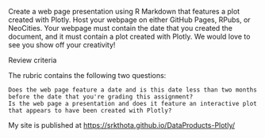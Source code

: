Create a web page presentation using R Markdown that features a plot created with Plotly. Host your webpage on either GitHub Pages, RPubs, or NeoCities. Your webpage must contain the date that you created the document, and it must contain a plot created with Plotly. We would love to see you show off your creativity! 

Review criteria

The rubric contains the following two questions:

    Does the web page feature a date and is this date less than two months before the date that you're grading this assignment?
    Is the web page a presentation and does it feature an interactive plot that appears to have been created with Plotly?


My site is published at https://srkthota.github.io/DataProducts-Plotly/